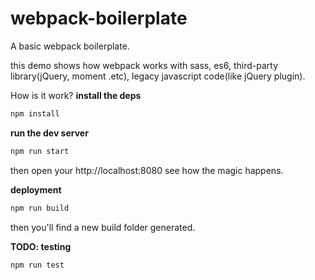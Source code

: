 # webpack-boilerplate

A basic webpack boilerplate.

this demo shows how webpack works with sass, es6, third-party library(jQuery, moment .etc), legacy javascript code(like jQuery plugin).

How is it work?
**install the deps**
```bash
npm install
```

**run the dev server**
```bash
npm run start
```

then open your http://localhost:8080 see how the magic happens.

**deployment**

```bash
npm run build
```
then you'll find a new build folder generated.

**TODO: testing**

```bash
npm run test
```
